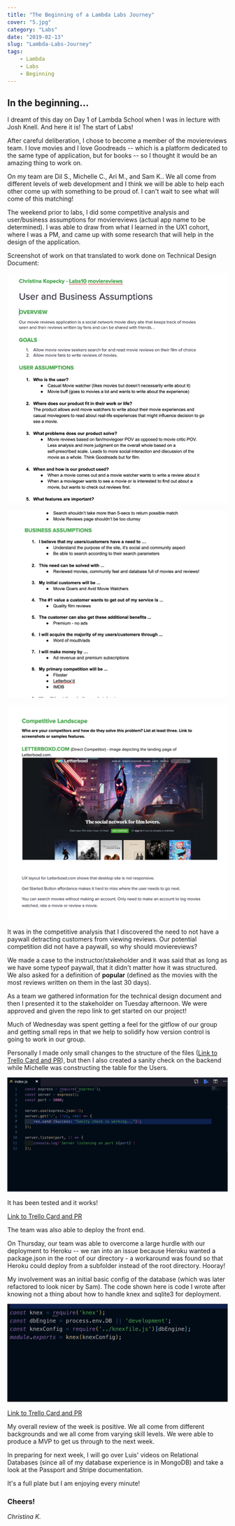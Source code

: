 ```yaml
---
title: "The Beginning of a Lambda Labs Journey"
cover: "5.jpg"
category: "Labs"
date: "2019-02-13"
slug: "Lambda-Labs-Journey"
tags:
    - Lambda
    - Labs
    - Beginning
---
```


## In the beginning...

I dreamt of this day on Day 1 of Lambda School when I was in lecture with Josh Knell. And here it is! The start of Labs! 

After careful deliberation, I chose to become a member of the moviereviews team. I love movies and I love Goodreads -- which is a platform dedicated to the same type of application, but for books -- so I thought it would be an amazing thing to work on. 

On my team are Dil S., Michelle C., Ari M., and Sam K.. We all come from different levels of web development and I think we will be able to help each other come up with something to be proud of. I can't wait to see what will come of this matching! 

The weekend prior to labs, I did some competitive analysis and user/business assumptions for moviereviews (actual app name to be determined). I was able to draw from what I learned in the UX1 cohort, where I was a PM, and came up with some research that will help in the design of the application. 

Screenshot of work on that translated to work done on Technical Design Document:

![User-Business-Assumptions](/static/assets/Screenshot-1.png)

![User-Business-Assumptions](/static/assets/Screenshot-2.png)


![Competitive-Analysis](/static/assets/Screenshot-3.png)

It was in the competitive analysis that I discovered the need to not have a paywall detracting customers from viewing reviews. Our potential competition did not have a paywall, so why should moviereviews? 

We made a case to the instructor/stakeholder and it was said that as long as we have some typeof paywall, that it didn't matter how it was structured. We also asked for a definition of __popular__ (defined as the movies with the most reviews written on them in the last 30 days).

As a team we gathered information for the technical design document and then I presented it to the stakeholder on Tuesday afternoon. We were approved and given the repo link to get started on our project! 

Much of Wednesday was spent getting a feel for the gitflow of our group and getting small reps in that we help to solidify how version control is going to work in our group. 

Personally I made only small changes to the structure of the files ([Link to Trello Card and PR](https://trello.com/c/nOLv6Vm5/16-backend-scaffold-basic-setup)), but then I also created a sanity check on the backend while Michelle was constructing the table for the Users. 

![SanityCheck](/static/assets/Screenshot-4.png)

It has been tested and it works! 

[Link to Trello Card and PR](https://trello.com/c/cs9XvXfS/20-backend-setting-up-basic-sanity-check)

The team was also able to deploy the front end. 

On Thursday, our team was able to overcome a large hurdle with our deployment to Heroku -- we ran into an issue because Heroku wanted a package.json in the root of our directory - a workaround was found so that Heroku could deploy from a subfolder instead of the root directory. Hooray! 

My involvement was an initial basic config of the database (which was later refactored to look nicer by Sam). The code shown here is code I wrote after knowing not a thing about how to handle knex and sqlite3 for deployment. 

![DatabaseConfig](/static/assets/Screenshot-5.png)

[Link to Trello Card and PR](https://trello.com/c/75Rz1vzX/24-database-config-for-deployment)

My overall review of the week is positive. We all come from different backgrounds and we all come from varying skill levels. We were able to produce a MVP to get us through to the next week. 

In preparing for next week, I will go over Luis' videos on Relational Databases (since all of my database experience is in MongoDB) and take a look at the Passport and Stripe documentation. 

It's a full plate but I am enjoying every minute! 

### Cheers!

_Christina K._


